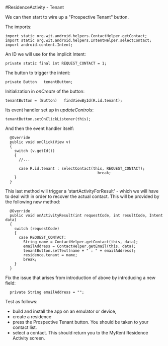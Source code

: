 #ResidenceActivity - Tenant

We can then start to wire up a "Prospective Tenant" button.

The imports:

~~~
import static org.wit.android.helpers.ContactHelper.getContact;
import static org.wit.android.helpers.IntentHelper.selectContact;
import android.content.Intent;
~~~

An ID we will use for the implicit Intent:

~~~
private static final int REQUEST_CONTACT = 1;
~~~

The button to trigger the intent:

~~~
private Button   tenantButton;
~~~

Initialization in *onCreate* of the button:

~~~
tenantButton = (Button)   findViewById(R.id.tenant);
~~~

Its event handler set up in *updateControls*:

~~~
tenantButton.setOnClickListener(this);
~~~

And then the event handler itself:

~~~
  @Override
  public void onClick(View v)
  {
    switch (v.getId())
    {
      //...

      case R.id.tenant : selectContact(this, REQUEST_CONTACT);
                                         break;                                       
    }
  }
~~~

This last method will trigger a 'startActivityForResult' - which we will have to deal with in order to recover the actual contact. This will be provided by the following new method:

~~~
  @Override
  public void onActivityResult(int requestCode, int resultCode, Intent data)
  {
    switch (requestCode)
    {
      case REQUEST_CONTACT:
        String name = ContactHelper.getContact(this, data);
        emailAddress = ContactHelper.getEmail(this, data);
        tenantButton.setText(name + " : " + emailAddress);
        residence.tenant = name;
        break;
    }
  }  
~~~

Fix the issue that arises from introduction of above by introducing a new field:

```
  private String emailAddress = "";

```

Test as follows:

- build and install the app on an emulator or device, 
- create a residence 
- press the Prospective Tenant button. You should be taken to your contact list. 
- select a contact. This should return you to the MyRent Residence Activity screen.


